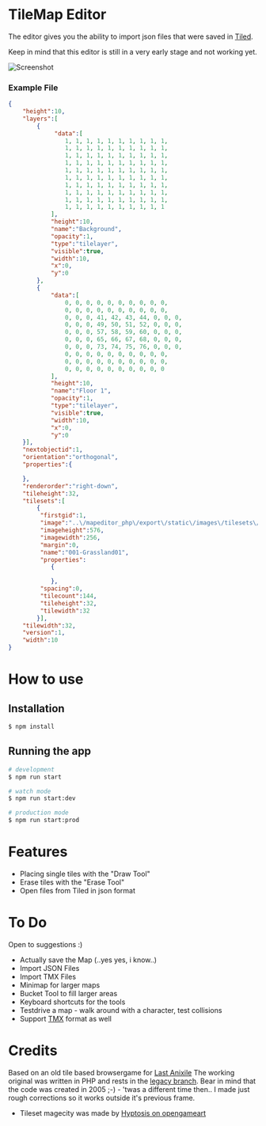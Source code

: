 # TileMap Editor

The editor gives you the ability to import json files that were saved in [Tiled](https://github.com/bjorn/tiled). 

Keep in mind that this editor is still in a very early stage and not working yet.

![Screenshot](http://i.imgur.com/qwZRKFz.jpg?raw)

### Example File

```json
{ 
    "height":10,
    "layers":[
        {
             "data":[
                1, 1, 1, 1, 1, 1, 1, 1, 1, 1, 
                1, 1, 1, 1, 1, 1, 1, 1, 1, 1, 
                1, 1, 1, 1, 1, 1, 1, 1, 1, 1, 
                1, 1, 1, 1, 1, 1, 1, 1, 1, 1, 
                1, 1, 1, 1, 1, 1, 1, 1, 1, 1, 
                1, 1, 1, 1, 1, 1, 1, 1, 1, 1, 
                1, 1, 1, 1, 1, 1, 1, 1, 1, 1, 
                1, 1, 1, 1, 1, 1, 1, 1, 1, 1, 
                1, 1, 1, 1, 1, 1, 1, 1, 1, 1, 
                1, 1, 1, 1, 1, 1, 1, 1, 1, 1
            ],
            "height":10,
            "name":"Background",
            "opacity":1,
            "type":"tilelayer",
            "visible":true,
            "width":10,
            "x":0,
            "y":0
        }, 
        {
            "data":[
                0, 0, 0, 0, 0, 0, 0, 0, 0, 0, 
                0, 0, 0, 0, 0, 0, 0, 0, 0, 0, 
                0, 0, 0, 41, 42, 43, 44, 0, 0, 0, 
                0, 0, 0, 49, 50, 51, 52, 0, 0, 0, 
                0, 0, 0, 57, 58, 59, 60, 0, 0, 0, 
                0, 0, 0, 65, 66, 67, 68, 0, 0, 0, 
                0, 0, 0, 73, 74, 75, 76, 0, 0, 0, 
                0, 0, 0, 0, 0, 0, 0, 0, 0, 0, 
                0, 0, 0, 0, 0, 0, 0, 0, 0, 0, 
                0, 0, 0, 0, 0, 0, 0, 0, 0, 0
            ],
            "height":10,
            "name":"Floor 1",
            "opacity":1,
            "type":"tilelayer",
            "visible":true,
            "width":10,
            "x":0,
            "y":0
    }],
    "nextobjectid":1,
    "orientation":"orthogonal",
    "properties":{

    },
    "renderorder":"right-down",
    "tileheight":32,
    "tilesets":[
        {
         "firstgid":1,
         "image":"..\/mapeditor_php\/export\/static\/images\/tilesets\/001-Grassland01.png",
         "imageheight":576,
         "imagewidth":256,
         "margin":0,
         "name":"001-Grassland01",
         "properties":
            {

            },
         "spacing":0,
         "tilecount":144,
         "tileheight":32,
         "tilewidth":32
        }],
    "tilewidth":32,
    "version":1,
    "width":10
}
```

# How to use

## Installation

```bash
$ npm install
```

## Running the app

```bash
# development
$ npm run start

# watch mode
$ npm run start:dev

# production mode
$ npm run start:prod
```

# Features

* Placing single tiles with the "Draw Tool"
* Erase tiles with the "Erase Tool"
* Open files from Tiled in json format

# To Do

Open to suggestions :)

* Actually save the Map (..yes yes, i know..)
* Import JSON Files
* Import TMX Files
* Minimap for larger maps
* Bucket Tool to fill larger areas
* Keyboard shortcuts for the tools
* Testdrive a map - walk around with a character, test collisions
* Support [TMX](https://github.com/bjorn/tiled/wiki/TMX-Map-Format) format as well 


# Credits

Based on an old tile based browsergame for [Last Anixile](http://www.last-anixile.de)
The working original was written in PHP and rests in the [legacy branch](https://github.com/Macavity/mapeditor/tree/legacy). Bear in mind that the code was created in 2005 ;-) - 'twas a different time then.. I made just rough corrections so it works outside it's previous frame.

* Tileset magecity was made by [Hyptosis on opengameart](http://opengameart.org/content/mage-city-arcanos)
